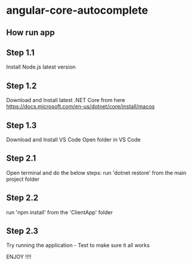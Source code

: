 # angular-core-autocomplete

## How run app
## Step 1.1
Install Node.js latest version
## Step 1.2
Download and Install latest .NET Core from here https://docs.microsoft.com/en-us/dotnet/core/install/macos
## Step 1.3
Download and Install VS Code
Open folder in VS Code

## Step 2.1
Open terminal and do the below steps:
run 'dotnet restore' from the main project folder
## Step 2.2
run 'npm install' from the 'ClientApp' folder

## Step 2.3
Try running the application - Test to make sure it all works

ENJOY !!!!